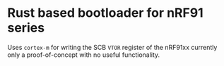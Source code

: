 # Rust based bootloader for nRF91 series 

Uses `cortex-m` for writing the SCB `VTOR` register of the nRF91xx currently only a proof-of-concept with no useful functionality.
